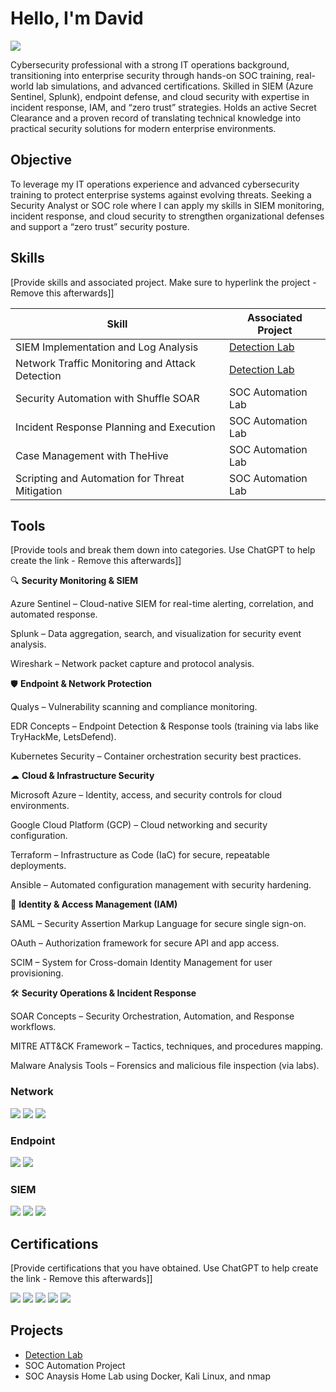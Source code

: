 # Hello, I'm David
<a href="https://linkedin.com/in/david-griffith-ab8673112"><img src="https://img.shields.io/badge/-LinkedIn-0072b1?&style=for-the-badge&logo=linkedin&logoColor=white" /></a>


Cybersecurity professional with a strong IT operations background, transitioning into enterprise security through hands-on SOC training, real-world lab simulations, and advanced certifications. Skilled in SIEM (Azure Sentinel, Splunk), endpoint defense, and cloud security with expertise in incident response, IAM, and “zero trust” strategies. Holds an active Secret Clearance and a proven record of translating technical knowledge into practical security solutions for modern enterprise environments.

## Objective

To leverage my IT operations experience and advanced cybersecurity training to protect enterprise systems against evolving threats. Seeking a Security Analyst or SOC role where I can apply my skills in SIEM monitoring, incident response, and cloud security to strengthen organizational defenses and support a “zero trust” security posture.

## Skills
[Provide skills and associated project. Make sure to hyperlink the project - Remove this afterwards]]

| Skill                                         | Associated Project         |
|-----------------------------------------------|----------------------------|
| SIEM Implementation and Log Analysis          | <a href="https://github.com/dcgriffith/Detection-Lab/tree/main">Detection Lab</a>|
| Network Traffic Monitoring and Attack Detection | <a href="https://google.com">Detection Lab</a>|
| Security Automation with Shuffle SOAR         | SOC Automation Lab|
| Incident Response Planning and Execution      | SOC Automation Lab|
| Case Management with TheHive                  | SOC Automation Lab|
| Scripting and Automation for Threat Mitigation | SOC Automation Lab|

## Tools
[Provide tools and break them down into categories. Use ChatGPT to help create the link - Remove this afterwards]]

🔍 **Security Monitoring & SIEM**

Azure Sentinel – Cloud-native SIEM for real-time alerting, correlation, and automated response.

Splunk – Data aggregation, search, and visualization for security event analysis.

Wireshark – Network packet capture and protocol analysis.

🛡 **Endpoint & Network Protection**

Qualys – Vulnerability scanning and compliance monitoring.

EDR Concepts – Endpoint Detection & Response tools (training via labs like TryHackMe, LetsDefend).

Kubernetes Security – Container orchestration security best practices.

☁ **Cloud & Infrastructure Security**

Microsoft Azure – Identity, access, and security controls for cloud environments.

Google Cloud Platform (GCP) – Cloud networking and security configuration.

Terraform – Infrastructure as Code (IaC) for secure, repeatable deployments.

Ansible – Automated configuration management with security hardening.

🔐 **Identity & Access Management (IAM)**

SAML – Security Assertion Markup Language for secure single sign-on.

OAuth – Authorization framework for secure API and app access.

SCIM – System for Cross-domain Identity Management for user provisioning.

🛠 **Security Operations & Incident Response**

SOAR Concepts – Security Orchestration, Automation, and Response workflows.

MITRE ATT&CK Framework – Tactics, techniques, and procedures mapping.

Malware Analysis Tools – Forensics and malicious file inspection (via labs).
### Network
<div>
    <img src="https://img.shields.io/badge/-Wireshark-1679A7?&style=for-the-badge&logo=Wireshark&logoColor=white" />
    <img src="https://img.shields.io/badge/-Suricata-EF3B2D?&style=for-the-badge&logo=Suricata&logoColor=white" />
    <img src="https://img.shields.io/badge/-Zeek-777BB4?&style=for-the-badge&logo=Zeek&logoColor=white" />
</div>

### Endpoint
<div>
    <img src="https://img.shields.io/badge/-Microsoft_Defender_for_Endpoint-00A4EF?&style=for-the-badge&logo=Microsoft&logoColor=white" />
    <img src="https://img.shields.io/badge/-Velociraptor-4B275F?&style=for-the-badge&logo=Velociraptor&logoColor=white" />
</div>

### SIEM
<div>
    <img src="https://img.shields.io/badge/-Microsoft_Sentinel-0078D4?&style=for-the-badge&logo=Microsoft&logoColor=white" />
    <img src="https://img.shields.io/badge/-Splunk-000000?&style=for-the-badge&logo=Splunk&logoColor=white" />
    <img src="https://img.shields.io/badge/-Elastic-005571?&style=for-the-badge&logo=Elastic&logoColor=white" />
</div>

## Certifications
[Provide certifications that you have obtained. Use ChatGPT to help create the link - Remove this afterwards]]
<div>
<img src="https://img.shields.io/badge/-Security%2B-FF0000?&style=for-the-badge&logo=CompTIA&logoColor=white" />
<img src="https://img.shields.io/badge/-Network%2B-007ACC?&style=for-the-badge&logo=CompTIA&logoColor=white" />
<img src="https://img.shields.io/badge/-A%2B-4D4D4D?&style=for-the-badge&logo=CompTIA&logoColor=white" />
<img src="https://img.shields.io/badge/-CDSA-006400?&style=for-the-badge&logoColor=white" />
<img src="https://img.shields.io/badge/Azure%20Fundamentals%20AZ900-007FFF?&style=for-the-badge&logo=microsoftazure&logoColor=white" />

</div>

## Projects
- <a href="https://github.com/dcgriffith/Detection-Lab/tree/main">Detection Lab</a>
- SOC Automation Project
- SOC Anaysis Home Lab using Docker, Kali Linux, and nmap
